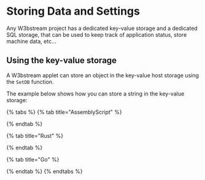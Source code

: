# Storing Data and Settings

Any W3bstream project has a dedicated key-value storage and a dedicated SQL storage, that can be used to keep track of application status, store machine data, etc…

## Using the key-value storage

A W3bstream applet can store an object in the key-value host storage using the `SetDB`  function.&#x20;

The example below shows how you can store a string in the key-value storage:

{% tabs %}
{% tab title="AssemblyScript" %}

{% endtab %}

{% tab title="Rust" %}

{% endtab %}

{% tab title="Go" %}

{% endtab %}
{% endtabs %}
